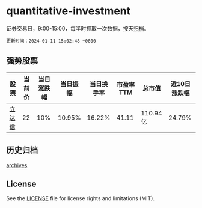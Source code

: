 # quantitative-investment

证券交易日，9:00-15:00，每半时抓取一次数据，按天[归档](archives)。

`更新时间：2024-01-11 15:02:48 +0800`

## 强势股票

|股票|当前价|当日涨跌幅|当日振幅|当日换手率|市盈率TTM|总市值|近10日涨跌幅|
|----|----|----|----|----|----|----|----|
|[立达信](https://xueqiu.com/S/SH605365)|22|10%|10.95%|16.22%|41.11|110.94亿|24.79%|

## 历史归档

[archives](archives)

## License

See the [LICENSE](LICENSE) file for license rights and limitations (MIT).